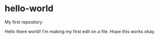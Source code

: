 # hello-world
My first repository

Hello there world! I'm making my first edit on a file.
Hope this works okay.
